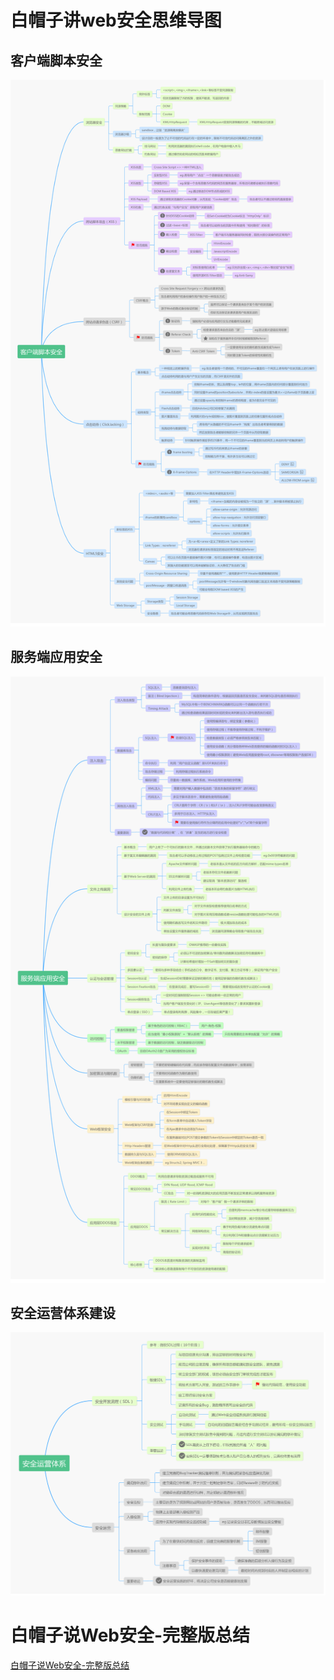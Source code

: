 # 白帽子讲web安全思维导图

## 客户端脚本安全
![客户端脚本安全](客户端脚本安全.png)

## 服务端应用安全
![服务端应用安全](服务端应用安全.png)

## 安全运营体系建设
![安全运营体系建设](安全运营体系建设.png)

# 白帽子说Web安全-完整版总结

[白帽子说Web安全-完整版总结](https://www.processon.com/view/5c11e98ae4b0ed122da3f749#map)